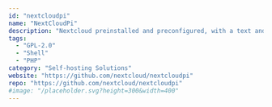 ```yaml
---
id: "nextcloudpi"
name: "NextCloudPi"
description: "Nextcloud preinstalled and preconfigured, with a text and web management interface and all the tools needed to self host private data. With installation images for Raspberry Pi, Odroid, Rock64, Docker, and a curl installer for Armbian/Debian."
tags:
  - "GPL-2.0"
  - "Shell"
  - "PHP"
category: "Self-hosting Solutions"
website: "https://github.com/nextcloud/nextcloudpi"
repo: "https://github.com/nextcloud/nextcloudpi"
#image: "/placeholder.svg?height=300&width=400"
---
```


